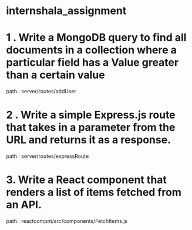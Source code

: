 # internshala_assignment

# 1 . Write a MongoDB query to find all documents in a collection where a particular field has a Value greater than a certain value

path : server/routes/addUser

# 2 . Write a simple Express.js route that takes in a parameter from the URL and returns it as a response.

path : server/routes/expressRoute

# 3. Write a React component that renders a list of items fetched from an API.

path : reactcompnt/src/components/FetchItems.js

